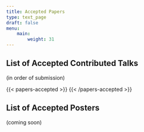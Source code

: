 ```yaml
---
title: Accepted Papers
type: text_page
draft: false
menu:
    main:
        weight: 31
---
```



<script src="https://ajax.googleapis.com/ajax/libs/jquery/3.5.1/jquery.min.js"></script>


## List of Accepted Contributed Talks
<!--
### Upgraded Talk Slot
(in order of submission)

{{< papers-upgraded >}}
{{< /papers-upgraded >}}

### Regular Talk Slot-->
(in order of submission)

{{< papers-accepted >}}
{{< /papers-accepted >}}


## List of Accepted Posters
(coming soon)
<!--
(in order of submission)

{{< posters-accepted >}}
{{< /posters-accepted >}}
-->
<!-- Download a zip-archive of
{{< button-link label="all posters" url="https://surfdrive.surf.nl/files/index.php/s/QujOcEzN8b7ndhH/download" icon="tar" >}} available so far.

### Tue, 11 Aug, 15:15 - 17:15 (TODO set final date)
{{< button-link label="session" url="/sessions/poster1" icon="link" >}}
{{< posters-accepted session="tue_afternoon" >}}{{< /posters-accepted >}}

### Thu, 13 Aug, 11:00 - 13:00 (TODO set final date)
{{< button-link label="session" url="/sessions/poster2" icon="link" >}}
{{< posters-accepted session="thu_morning">}}{{< /posters-accepted >}}
-->
